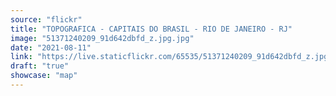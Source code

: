 ```yaml
---
source: "flickr"
title: "TOPOGRAFICA - CAPITAIS DO BRASIL - RIO DE JANEIRO - RJ"
image: "51371240209_91d642dbfd_z.jpg.jpg"
date: "2021-08-11"
link: "https://live.staticflickr.com/65535/51371240209_91d642dbfd_z.jpg"
draft: "true"
showcase: "map"
---
```

